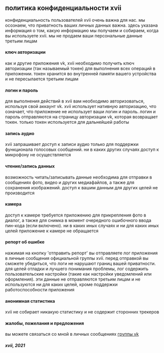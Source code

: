 ## политика конфиденциальности xvii

конфиденциальность пользователей xvii очень важна для нас. мы осознаем, что приватность
ваших личных данных важна. здесь указана информация о том, какую информацию мы получаем
и собираем, когда вы используете xvii. мы не продаем ваши персональные данные третьим лицам

#### ключ авторизации
как и другие приложения vk, xvii необходимо получить ключ авторизации (так называемый токен)
для выполнения всех операций в приложении. токен хранится во внутренней памяти вашего устройства
и не пересылается третьим лицам

#### логин и пароль
для выполнения действий в xvii вам необходимо авторизоваться, используя свой аккаунт vk.
xvii использует нативную авторизацию, что означает, что приложение не использует ваши
логин и пароль. логин и пароль отправляются на страницу авторизации vk, которая возвращает
токен. только токен используется для дальнейшей работы

#### запись аудио
xvii запрашивает доступ к записи аудио только для поддержки функционала голосовых
сообщений. ни в каких других случаях доступ к микрофону не осуществляется

#### чтение/запись данных 
возможность читать/записывать данные необходима для отправки в сообщениях фото,
видео и других медиафайлов, а также для сохранения изображений. доступ к вашим
данным для других целей не производится

#### камера
доступ к камере требуется приложению для прикрепления фото в диалог, а также для снимка
в момент очередного ошибочного ввода пин-кода (если включено). ни в каких иных случаях и
ни для каких иных целей приложение к камере не обращается

#### репорт об ошибке
нажимая на кнопку 'отправить репорт' вы отправляете лог приложения в личные сообщения
официальной группы xvii. перед отправкой вы сможете убедиться, что логи не нарушают
границ вашей приватности. для целей отладки и лучшего понимания проблемы, лог содержить
пользовательские настройки (такие как настройки уведомлений или оформления). эти данные
не отправляются третьим лицам и не используются ни для каких целей, кроме поддержки
работоспособности приложения

#### анонимная статистика
xvii не собирает никакую статистику и не содержит сторонних трекеров

#### жалобы, пожелания и предложения
вы можете связаться со мной в личных сообщениях [группы vk](https://vk.com/xvii_app)

##### xvii, 2021
